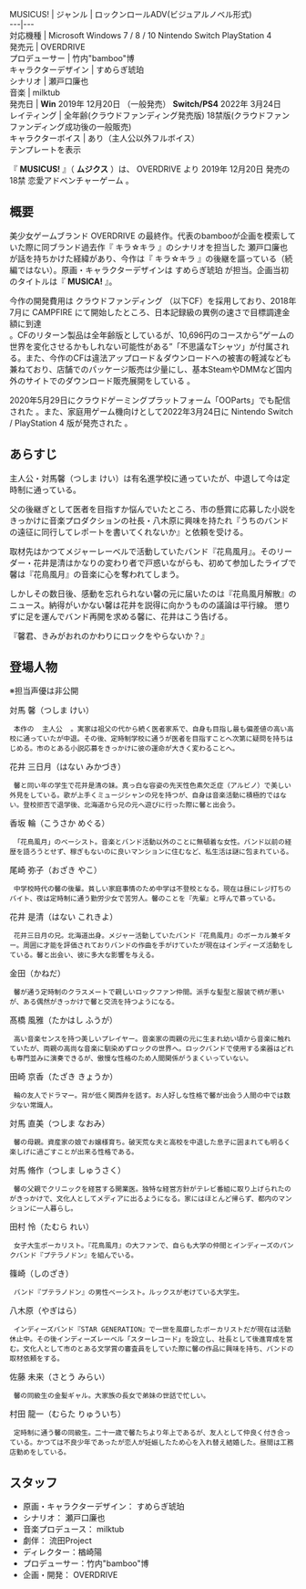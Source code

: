 MUSICUS!  |  ジャンル  |  ロックンロールADV(ビジュアルノベル形式)   
---|---  
対応機種  |  Microsoft Windows  7  /  8  /  10  Nintendo Switch  PlayStation 4   
発売元  |  OVERDRIVE   
プロデューサー  |  竹内"bamboo"博   
キャラクターデザイン  |  すめらぎ琥珀   
シナリオ  |  瀬戸口廉也   
音楽  |  milktub   
発売日  |  **Win** 2019年  12月20日  （一般発売）  **Switch/PS4** 2022年  3月24日   
レイティング  |  全年齢(クラウドファンディング発売版)  18禁版(クラウドファンファンディング成功後の一般販売)   
キャラクターボイス  |  あり（主人公以外フルボイス）   
テンプレートを表示  
  
『 **MUSICUS!** 』（ **ムジクス** ）は、  OVERDRIVE  より  2019年  12月20日  発売の  18禁
恋愛アドベンチャーゲーム  。

##  概要  

美少女ゲームブランド  OVERDRIVE  の最終作。代表のbambooが企画を模索していた際に同ブランド過去作『  キラ☆キラ  』のシナリオを担当した
瀬戸口廉也  が話を持ちかけた経緯があり、今作は『  キラ☆キラ  』の後継を謳っている（続編ではない）。原画・キャラクターデザインは  すめらぎ琥珀
が担当。企画当初のタイトルは『 **MUSICA!** 』。

今作の開発費用は  クラウドファンディング  （以下CF）を採用しており、2018年7月に  CAMPFIRE
にて開始したところ、日本記録級の異例の速さで目標調達金額に到達  
。CFのリターン製品は全年齢版としているが、10,696円のコースから“ゲームの世界を変化させるかもしれない可能性がある”「不思議なTシャツ」が付属される。また、今作のCFは違法アップロード＆ダウンロードへの被害の軽減なども兼ねており、店舗でのパッケージ販売は少量にし、基本SteamやDMMなど国内外のサイトでのダウンロード販売展開をしている
  。

2020年5月29日にクラウドゲーミングプラットフォーム「OOParts」でも配信された    。また、家庭用ゲーム機向けとして2022年3月24日に
Nintendo Switch  /  PlayStation 4  版が発売された    。

##  あらすじ  

主人公・対馬馨（つしま けい）は有名進学校に通っていたが、中退して今は定時制に通っている。

父の後継ぎとして医者を目指すか悩んでいたところ、市の懸賞に応募した小説をきっかけに音楽プロダクションの社長・八木原に興味を持たれ『うちのバンドの遠征に同行してレポートを書いてくれないか』と依頼を受ける。

取材先はかつてメジャーレーベルで活動していたバンド『花鳥風月』。そのリーダー・花井是清はかなりの変わり者で戸惑いながらも、初めて参加したライブで馨は『花鳥風月』の音楽に心を奪われてしまう。

しかしその数日後、感動を忘れられない馨の元に届いたのは『花鳥風月解散』のニュース。納得がいかない馨は花井を説得に向かうものの議論は平行線。
懲りずに足を運んでバンド再開を求める馨に、花井はこう告げる。

『馨君、きみがおれのかわりにロックをやらないか？』

##  登場人物  

※担当声優は非公開

対馬 馨（つしま けい）

     本作の  主人公  。実家は祖父の代から続く医者家系で、自身も目指し最も偏差値の高い高校に通っていたが中退。その後、定時制学校に通うが医者を目指すことへ次第に疑問を持ちはじめる。市のとある小説応募をきっかけに彼の運命が大きく変わることへ。 
花井 三日月（はない みかづき）

     馨と同い年の学生で花井是清の妹。真っ白な容姿の先天性色素欠乏症（アルビノ）で美しい外見をしている。歌が上手くミュージシャンの兄を持つが、自身は音楽活動に積極的ではない。登校拒否で退学後、北海道から兄の元へ遊びに行った際に馨と出会う。 
香坂 輪（こうさか めぐる）

     「花鳥風月」のベーシスト。音楽とバンド活動以外のことに無頓着な女性。バンド以前の経歴を語ろうとせず、稼ぎもないのに良いマンションに住むなど、私生活は謎に包まれている。 
尾崎 弥子（おざき やこ）

     中学校時代の馨の後輩。貧しい家庭事情のため中学は不登校となる。現在は昼にレジ打ちのバイト、夜は定時制に通う勤労少女で苦労人。馨のことを『先輩』と呼んで慕っている。 
花井 是清（はない これきよ）

     花井三日月の兄。北海道出身。メジャー活動していたバンド『花鳥風月』のボーカル兼ギター。周囲に才能を評価されておりバンドの作曲を手がけていたが現在はインディーズ活動をしている。馨と出会い、彼に多大な影響を与える。 
金田（かねだ）

     馨が通う定時制のクラスメートで親しいロックファン仲間。派手な髪型と服装で柄が悪いが、ある偶然がきっかけで馨と交流を持つようになる。 
髙橋 風雅（たかはし ふうが）

     高い音楽センスを持つ美しいプレイヤー。音楽家の両親の元に生まれ幼い頃から音楽に触れていたが、両親の高尚な音楽に馴染めずロックの世界へ。ロックバンドで使用する楽器はどれも専門並みに演奏できるが、傲慢な性格のため人間関係がうまくいっていない。 
田崎 京香（たざき きょうか）

     輪の友人でドラマー。背が低く関西弁を話す。お人好しな性格で馨が出会う人間の中では数少ない常識人。 
対馬 直美（つしま なおみ）

     馨の母親。資産家の娘でお嬢様育ち。破天荒な夫と高校を中退した息子に囲まれても明るく楽しげに過ごすことが出来る性格である。 
対馬 脩作（つしま しゅうさく）

     馨の父親でクリニックを経営する開業医。独特な経営方針がテレビ番組に取り上げられたのがきっかけで、文化人としてメディアに出るようになる。家にはほとんど帰らず、都内のマンションに一人暮らし。 
田村 怜（たむら れい）

     女子大生ボーカリスト。『花鳥風月』の大ファンで、自らも大学の仲間とインディーズのパンクバンド『プテラノドン』を組んでいる。 
篠崎（しのざき）

     バンド『プテラノドン』の男性ベーシスト。ルックスが老けている大学生。 
八木原（やぎはら）

     インディーズバンド『STAR GENERATION』で一世を風靡したボーカリストだが現在は活動休止中。その後インディーズレーベル「スターレコード」を設立し、社長として後進育成を営む。文化人として市のとある文学賞の審査員をしていた際に馨の作品に興味を持ち、バンドの取材依頼をする。 
佐藤 未来（さとう みらい）

     馨の同級生の金髪ギャル。大家族の長女で弟妹の世話で忙しい。 
村田 龍一（むらた りゅういち）

     定時制に通う馨の同級生。二十一歳で馨たちより年上であるが、友人として仲良く付き合っている。かつては不良少年であったが恋人が妊娠したため心を入れ替え結婚した。昼間は工務店勤めをしている。 

##  スタッフ  

  * 原画・キャラクターデザイン：  すめらぎ琥珀 
  * シナリオ：  瀬戸口廉也 
  * 音楽プロデュース：  milktub 
  * 劇伴：  流田Project 
  * ディレクター：楢崎陽 
  * プロデューサー：竹内"bamboo"博 
  * 企画・開発：  OVERDRIVE 

